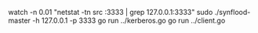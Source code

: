 watch -n 0.01 "netstat -tn src :3333 | grep 127.0.0.1:3333"
sudo ./synflood-master -h 127.0.0.1 -p 3333
go run ../kerberos.go
go run ../client.go